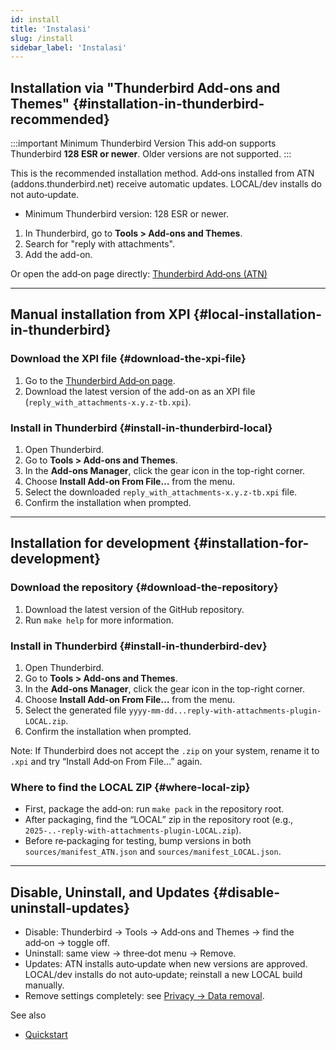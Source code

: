 ```yaml
---
id: install
title: 'Instalasi'
slug: /install
sidebar_label: 'Instalasi'
---
```


## Installation via "Thunderbird Add-ons and Themes" {#installation-in-thunderbird-recommended}

:::important Minimum Thunderbird Version
This add‑on supports Thunderbird **128 ESR or newer**. Older versions are not supported.
:::

This is the recommended installation method. Add‑ons installed from ATN (addons.thunderbird.net) receive automatic updates. LOCAL/dev installs do not auto‑update.

- Minimum Thunderbird version: 128 ESR or newer.

1. In Thunderbird, go to **Tools > Add-ons and Themes**.
2. Search for "reply with attachments".
3. Add the add-on.

Or open the add‑on page directly: [Thunderbird Add‑ons (ATN)](https://addons.thunderbird.net/thunderbird/addon/reply-with-attachments)

---

## Manual installation from XPI {#local-installation-in-thunderbird}

### Download the XPI file {#download-the-xpi-file}

1. Go to the [Thunderbird Add‑on page](https://addons.thunderbird.net/thunderbird/addon/reply-with-attachments).
2. Download the latest version of the add-on as an XPI file (`reply_with_attachments-x.y.z-tb.xpi`).

### Install in Thunderbird {#install-in-thunderbird-local}

1. Open Thunderbird.
2. Go to **Tools > Add-ons and Themes**.
3. In the **Add-ons Manager**, click the gear icon in the top-right corner.
4. Choose **Install Add-on From File…** from the menu.
5. Select the downloaded `reply_with_attachments-x.y.z-tb.xpi` file.
6. Confirm the installation when prompted.

---

## Installation for development {#installation-for-development}

### Download the repository {#download-the-repository}

1. Download the latest version of the GitHub repository.
2. Run `make help` for more information.

### Install in Thunderbird {#install-in-thunderbird-dev}

1. Open Thunderbird.
2. Go to **Tools > Add-ons and Themes**.
3. In the **Add-ons Manager**, click the gear icon in the top-right corner.
4. Choose **Install Add-on From File…** from the menu.
5. Select the generated file `yyyy-mm-dd...reply-with-attachments-plugin-LOCAL.zip`.
6. Confirm the installation when prompted.

Note: If Thunderbird does not accept the `.zip` on your system, rename it to `.xpi` and try “Install Add‑on From File…” again.

### Where to find the LOCAL ZIP {#where-local-zip}

- First, package the add‑on: run `make pack` in the repository root.
- After packaging, find the “LOCAL” zip in the repository root (e.g., `2025-..-reply-with-attachments-plugin-LOCAL.zip`).
- Before re‑packaging for testing, bump versions in both `sources/manifest_ATN.json` and `sources/manifest_LOCAL.json`.

---

## Disable, Uninstall, and Updates {#disable-uninstall-updates}

- Disable: Thunderbird → Tools → Add‑ons and Themes → find the add‑on → toggle off.
- Uninstall: same view → three‑dot menu → Remove.
- Updates: ATN installs auto‑update when new versions are approved. LOCAL/dev installs do not auto‑update; reinstall a new LOCAL build manually.
- Remove settings completely: see [Privacy → Data removal](privacy#data-removal).

See also

- [Quickstart](quickstart)
